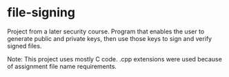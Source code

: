 # file-signing
Project from a later security course. Program that enables the user to generate public and private keys, then use those keys to sign and verify signed files.

Note: This project uses mostly C code. .cpp extensions were used because of assignment file name requirements.
